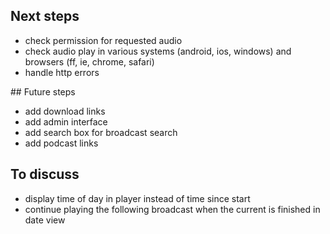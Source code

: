 ## Next steps

* check permission for requested audio
* check audio play in various systems (android, ios, windows) and browsers (ff, ie, chrome, safari)
* handle http errors

## Future steps

* add download links
* add admin interface
* add search box for broadcast search
* add podcast links

## To discuss

* display time of day in player instead of time since start
* continue playing the following broadcast when the current is finished in date view
